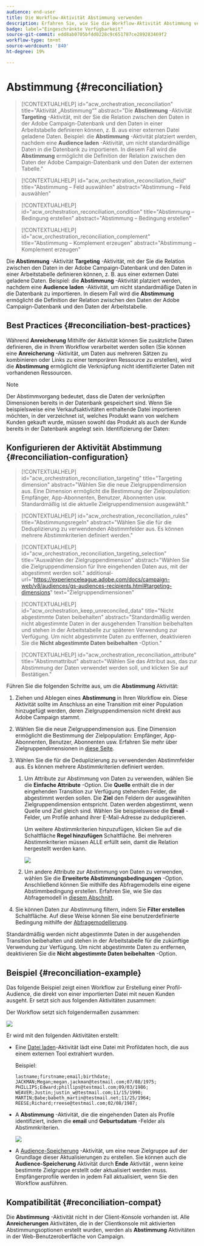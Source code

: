 ```yaml
---
audience: end-user
title: Die Workflow-Aktivität Abstimmung verwenden
description: Erfahren Sie, wie Sie die Workflow-Aktivität Abstimmung verwenden.
badge: label="Eingeschränkte Verfügbarkeit"
source-git-commit: edd8ab0705bfdd0228c9c651787ce289283469f2
workflow-type: tm+mt
source-wordcount: '840'
ht-degree: 19%

---
```


# Abstimmung {#reconciliation}

>[!CONTEXTUALHELP]
>id="acw_orchestration_reconciliation"
>title="Aktivität „Abstimmung“"
>abstract="Die **Abstimmung** -Aktivität **Targeting** -Aktivität, mit der Sie die Relation zwischen den Daten in der Adobe Campaign-Datenbank und den Daten in einer Arbeitstabelle definieren können, z. B. aus einer externen Datei geladene Daten. Beispiel: die **Abstimmung** -Aktivität platziert werden, nachdem eine **Audience laden** -Aktivität, um nicht standardmäßige Daten in die Datenbank zu importieren. In diesem Fall wird die **Abstimmung** ermöglicht die Definition der Relation zwischen den Daten der Adobe Campaign-Datenbank und den Daten der externen Tabelle."


>[!CONTEXTUALHELP]
>id="acw_orchestration_reconciliation_field"
>title="Abstimmung – Feld auswählen"
>abstract="Abstimmung – Feld auswählen"


>[!CONTEXTUALHELP]
>id="acw_orchestration_reconciliation_condition"
>title="Abstimmung – Bedingung erstellen"
>abstract="Abstimmung – Bedingung erstellen"

>[!CONTEXTUALHELP]
>id="acw_orchestration_reconciliation_complement"
>title="Abstimmung – Komplement erzeugen"
>abstract="Abstimmung – Komplement erzeugen"



Die **Abstimmung** -Aktivität **Targeting** -Aktivität, mit der Sie die Relation zwischen den Daten in der Adobe Campaign-Datenbank und den Daten in einer Arbeitstabelle definieren können, z. B. aus einer externen Datei geladene Daten. Beispiel: die **Abstimmung** -Aktivität platziert werden, nachdem eine **Audience laden** -Aktivität, um nicht standardmäßige Daten in die Datenbank zu importieren. In diesem Fall wird die **Abstimmung** ermöglicht die Definition der Relation zwischen den Daten der Adobe Campaign-Datenbank und den Daten der Arbeitstabelle.


## Best Practices {#reconciliation-best-practices}

Während **Anreicherung** Mithilfe der Aktivität können Sie zusätzliche Daten definieren, die in Ihrem Workflow verarbeitet werden sollen (Sie können eine **Anreicherung** -Aktivität, um Daten aus mehreren Sätzen zu kombinieren oder Links zu einer temporären Ressource zu erstellen), wird die **Abstimmung** ermöglicht die Verknüpfung nicht identifizierter Daten mit vorhandenen Ressourcen.

>[!NOTE]
>Der Abstimmvorgang bedeutet, dass die Daten der verknüpften Dimensionen bereits in der Datenbank gespeichert sind.  Wenn Sie beispielsweise eine Verkaufsaktivitäten enthaltende Datei importieren möchten, in der verzeichnet ist, welches Produkt wann von welchem Kunden gekauft wurde, müssen sowohl das Produkt als auch der Kunde bereits in der Datenbank angelegt sein. Identifizierung der Daten:
>

## Konfigurieren der Aktivität Abstimmung {#reconciliation-configuration}


>[!CONTEXTUALHELP]
>id="acw_orchestration_reconciliation_targeting"
>title="Targeting dimension"
>abstract="Wählen Sie die neue Zielgruppendimension aus. Eine Dimension ermöglicht die Bestimmung der Zielpopulation: Empfänger, App-Abonnenten, Benutzer, Abonnenten usw. Standardmäßig ist die aktuelle Zielgruppendimension ausgewählt."

>[!CONTEXTUALHELP]
>id="acw_orchestration_reconciliation_rules"
>title="Abstimmungsregeln"
>abstract="Wählen Sie die für die Deduplizierung zu verwendenden Abstimmfelder aus. Es können mehrere Abstimmkriterien definiert werden."

>[!CONTEXTUALHELP]
>id="acw_orchestration_reconciliation_targeting_selection"
>title="Auswählen der Zielgruppendimension"
>abstract="Wählen Sie die Zielgruppendimension für Ihre eingehenden Daten aus, mit der abgestimmt werden soll."
>additional-url="https://experienceleague.adobe.com/docs/campaign-web/v8/audiences/gs-audiences-recipients.html#targeting-dimensions" text="Zielgruppendimensionen"

>[!CONTEXTUALHELP]
>id="acw_orchestration_keep_unreconciled_data"
>title="Nicht abgestimmte Daten beibehalten"
>abstract="Standardmäßig werden nicht abgestimmte Daten in der ausgehenden Transition beibehalten und stehen in der Arbeitstabelle zur späteren Verwendung zur Verfügung. Um nicht abgestimmte Daten zu entfernen, deaktivieren Sie die **Nicht abgestimmte Daten beibehalten** -Option."


>[!CONTEXTUALHELP]
>id="acw_orchestration_reconciliation_attribute"
>title="Abstimmattribut"
>abstract="Wählen Sie das Attribut aus, das zur Abstimmung der Daten verwendet werden soll, und klicken Sie auf Bestätigen."

Führen Sie die folgenden Schritte aus, um die **Abstimmung** Aktivität:

1. Ziehen und Ablegen eines **Abstimmung** in Ihren Workflow ein. Diese Aktivität sollte im Anschluss an eine Transition mit einer Population hinzugefügt werden, deren Zielgruppendimension nicht direkt aus Adobe Campaign stammt.

1. Wählen Sie die neue Zielgruppendimension aus. Eine Dimension ermöglicht die Bestimmung der Zielpopulation: Empfänger, App-Abonnenten, Benutzer, Abonnenten usw. Erfahren Sie mehr über Zielgruppendimensionen in [diese Seite](../../audience/about-recipients.md#targeting-dimensions).

1. Wählen Sie die für die Deduplizierung zu verwendenden Abstimmfelder aus. Es können mehrere Abstimmkriterien definiert werden.

   1. Um Attribute zur Abstimmung von Daten zu verwenden, wählen Sie die **Einfache Attribute** -Option. Die **Quelle** enthält die in der eingehenden Transition zur Verfügung stehenden Felder, die abgestimmt werden sollen. Die **Ziel** den Feldern der ausgewählten Zielgruppendimension entspricht. Daten werden abgestimmt, wenn Quelle und Ziel gleich sind. Wählen Sie beispielsweise die **Email** -Felder, um Profile anhand ihrer E-Mail-Adresse zu deduplizieren.

      Um weitere Abstimmkriterien hinzuzufügen, klicken Sie auf die Schaltfläche **Regel hinzufügen** Schaltfläche. Bei mehreren Abstimmkriterien müssen ALLE erfüllt sein, damit die Relation hergestellt werden kann.

      ![](../assets/workflow-reconciliation-criteria.png)

   1. Um andere Attribute zur Abstimmung von Daten zu verwenden, wählen Sie die **Erweiterte Abstimmungsbedingungen** -Option. Anschließend können Sie mithilfe des Abfragemodells eine eigene Abstimmbedingung erstellen. Erfahren Sie, wie Sie das Abfragemodell in [diesem Abschnitt](../../query/query-modeler-overview.md).

1. Sie können Daten zur Abstimmung filtern, indem Sie **Filter erstellen** Schaltfläche. Auf diese Weise können Sie eine benutzerdefinierte Bedingung mithilfe der [Abfragemodellierung](../../query/query-modeler-overview.md).

Standardmäßig werden nicht abgestimmte Daten in der ausgehenden Transition beibehalten und stehen in der Arbeitstabelle für die zukünftige Verwendung zur Verfügung. Um nicht abgestimmte Daten zu entfernen, deaktivieren Sie die **Nicht abgestimmte Daten beibehalten** -Option.

## Beispiel {#reconciliation-example}

Das folgende Beispiel zeigt einen Workflow zur Erstellung einer Profil-Audience, die direkt von einer importierten Datei mit neuen Kunden ausgeht. Er setzt sich aus folgenden Aktivitäten zusammen:

Der Workflow setzt sich folgendermaßen zusammen:

![](../assets/workflow-reconciliation-sample-1.0.png)


Er wird mit den folgenden Aktivitäten erstellt:

* Eine [Datei laden](load-file.md)-Aktivität lädt eine Datei mit Profildaten hoch, die aus einem externen Tool extrahiert wurden.

  Beispiel:

  ```
  lastname;firstname;email;birthdate;
  JACKMAN;Megan;megan.jackman@testmail.com;07/08/1975;
  PHILLIPS;Edward;phillips@testmail.com;09/03/1986;
  WEAVER;Justin;justin_w@testmail.com;11/15/1990;
  MARTIN;Babe;babeth_martin@testmail.net;11/25/1964;
  REESE;Richard;rreese@testmail.com;02/08/1987;
  ```

* A **Abstimmung** -Aktivität, die die eingehenden Daten als Profile identifiziert, indem die **email** und **Geburtsdatum** -Felder als Abstimmkriterien.

  ![](../assets/workflow-reconciliation-sample-1.1.png)

* A [Audience-Speicherung](save-audience.md) -Aktivität, um eine neue Zielgruppe auf der Grundlage dieser Aktualisierungen zu erstellen. Sie können auch die **Audience-Speicherung** Aktivität durch **Ende** Aktivität , wenn keine bestimmte Zielgruppe erstellt oder aktualisiert werden muss. Empfängerprofile werden in jedem Fall aktualisiert, wenn Sie den Workflow ausführen.


## Kompatibilität {#reconciliation-compat}

Die **Abstimmung** -Aktivität nicht in der Client-Konsole vorhanden ist. Alle **Anreicherungen** Aktivitäten, die in der Clientkonsole mit aktivierten Abstimmungsoptionen erstellt wurden, werden als **Abstimmung** Aktivitäten in der Web-Benutzeroberfläche von Campaign.
